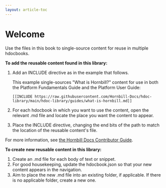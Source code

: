 ```yaml
---
layout: article-toc
---
```

# Welcome 
Use the files in this book to single-source content for reuse in multiple hdocbooks.

**To add the reusable content found in this library:**
1. Add an INCLUDE directive as in the example that follows. 

    This example single-sources "What is Hornbill?" content for use in both the Platform Fundamentals Guide and the Platform User Guide:

    `[[INCLUDE https://raw.githubusercontent.com/Hornbill-Docs/hdoc-library/main/hdoc-library/guides/what-is-hornbill.md]]`
1. For each hdocbook in which you want to use the content, open the relevant .md file and locate the place you want the content to appear.
1. Place the INCLUDE directive, changing the end bits of the path to match the location of the reusable content's file.

For more information, see [the Hornbill Docs Contributor Guide](/hdoc-guide/hdocbook/reusable-content).

**To create new reusable content in this library:**
1. Create an .md file for each body of text or snippet.
1. For good housekeeping, update the hdocbook.json so that your new content appears in the navigation.
1. Aim to place the new .md file into an existing folder, if applicable. If there is no applicable folder, create a new one.
